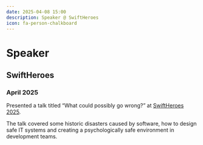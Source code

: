 ```yaml
---
date: 2025-04-08 15:00
description: Speaker @ SwiftHeroes
icon: fa-person-chalkboard
---
```

# Speaker
## SwiftHeroes
### April 2025

Presented a talk titled “What could possibly go wrong?” at [SwiftHeroes 2025](https://swiftheroes.com/2025).

The talk covered some historic disasters caused by software, how to design safe IT systems and creating a psychologically safe environment in development teams.
